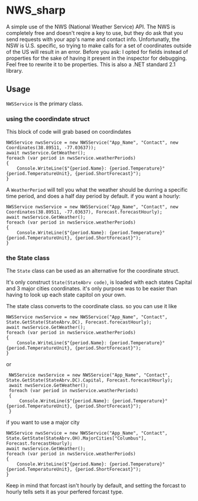 # NWS_sharp
A simple use of the NWS (National Weather Service) API. The NWS is completely free and doesn't reqire a key to use, but they do ask that you send requests with your app's name and contact info.
Unfortunatly, the NSW is U.S. specific, so trying to make calls for a set of coordinates outside of the US will result in an error. Before you ask: I opted for fields instead of properties for the sake of having it present in the inspector for debugging. Feel free to rewrite it to be properties. This is also a .NET standard 2.1 library.

## Usage
`NWSService` is the primary class.
### using the coordindate struct
This block of code will grab based on coordindates
```
NWSService nwsService = new NWSService("App_Name", "Contact", new Coordinates(38.89511, -77.03637));
await nwsService.GetWeather();
foreach (var period in nwsService.weatherPeriods)
{
    Console.WriteLine($"{period.Name}: {period.Temperature}°{period.TemperatureUnit}, {period.ShortForecast}");
}
```
A `WeatherPeriod` will tell you what the weather should be durring a specific time period, and does a half day period by default. if you want a hourly:
```
NWSService nwsService = new NWSService("App_Name", "Contact", new Coordinates(38.89511, -77.03637), Forecast.forecastHourly);
await nwsService.GetWeather();
foreach (var period in nwsService.weatherPeriods)
{
    Console.WriteLine($"{period.Name}: {period.Temperature}°{period.TemperatureUnit}, {period.ShortForecast}");
}
```

### the State class
The `State` class can be used as an alternative for the coordinate struct.

It's only construct `State(StateAbrv code)`, is loaded with each states Capital and 3 major cities coordinates. it's only purpose was to be easier than having to look up each state capitol on your own.

The state class converts to the coordinate class. so you can use it like

```
NWSService nwsService = new NWSService("App_Name", "Contact", State.GetState(StateAbrv.DC), Forecast.forecastHourly);
await nwsService.GetWeather();
foreach (var period in nwsService.weatherPeriods)
{
    Console.WriteLine($"{period.Name}: {period.Temperature}°{period.TemperatureUnit}, {period.ShortForecast}");
}
```
or
```
 NWSService nwsService = new NWSService("App_Name", "Contact", State.GetState(StateAbrv.DC).Capital, Forecast.forecastHourly);
 await nwsService.GetWeather();
 foreach (var period in nwsService.weatherPeriods)
 {
     Console.WriteLine($"{period.Name}: {period.Temperature}°{period.TemperatureUnit}, {period.ShortForecast}");
 }
```
if you want to use a major city
```
NWSService nwsService = new NWSService("App_Name", "Contact", State.GetState(StateAbrv.OH).MajorCities["Columbus"], Forecast.forecastHourly);
await nwsService.GetWeather();
foreach (var period in nwsService.weatherPeriods)
{
    Console.WriteLine($"{period.Name}: {period.Temperature}°{period.TemperatureUnit}, {period.ShortForecast}");
}
```

Keep in mind that forcast isn't hourly by default, and setting the forcast to hourly tells sets it as your perfered forcast type.
